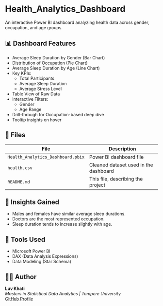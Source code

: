 # Health_Analytics_Dashboard

An interactive Power BI dashboard analyzing health data across gender, occupation, and age groups.

## 📊 Dashboard Features

- Average Sleep Duration by Gender (Bar Chart)
- Distribution of Occupation (Pie Chart)
- Average Sleep Duration by Age (Line Chart)
- Key KPIs:
  - Total Participants
  - Average Sleep Duration
  - Average Stress Level
- Table View of Raw Data
- Interactive Filters:
  - Gender
  - Age Range
- Drill-through for Occupation-based deep dive
- Tooltip insights on hover

## 📁 Files

| File | Description |
|------|-------------|
| `Health_Analytics_Dashboard.pbix` | Power BI dashboard file |
| `health.csv` | Cleaned dataset used in the dashboard |
| `README.md` | This file, describing the project |

## 🧠 Insights Gained

- Males and females have similar average sleep durations.
- Doctors are the most represented occupation.
- Sleep duration tends to increase slightly with age.

## 🔧 Tools Used

- Microsoft Power BI
- DAX (Data Analysis Expressions)
- Data Modeling (Star Schema)

## 🙋‍♂️ Author

**Luv Khati**  
_Masters in Statistical Data Analytics | Tampere University_  
[GitHub Profile](https://github.com/Luvkhati)
